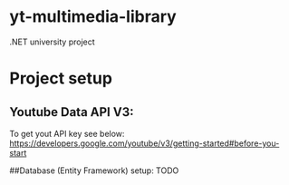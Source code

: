 # yt-multimedia-library
.NET university project

# Project setup
## Youtube Data API V3:
To get yout API key see below:
https://developers.google.com/youtube/v3/getting-started#before-you-start

##Database (Entity Framework) setup:
TODO
